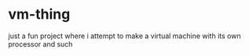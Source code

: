 # vm-thing
just a fun project where i attempt to make a virtual machine with its own processor and such
